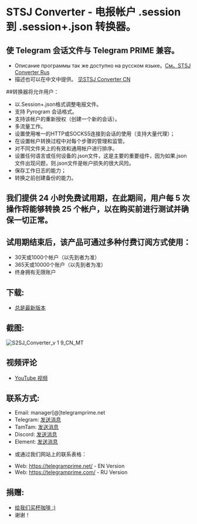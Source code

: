 # STSJ Converter - 电报帐户 .session 到 .session+.json 转换器。

## 使 Telegram 会话文件与 Telegram PRIME 兼容。
* Описание программы так же доступно на русском языке。[См。STSJ Converter Rus](https://github.com/telegram-prime/Telegram-.Session-to-.Session-.Json-Converter-RU)
* 描述也可以在中文中提供。 [见STSJ Converter CN](https://github.com/telegram-prime/Telegram-.Session-to-.Session-.Json-Converter-CN)


##转换器将允许用户：
 - 以.Session+.json格式调整电报文件。
 - 支持 Pyrogram 会话格式。
 - 支持该帐户的重新授权（创建一个新的会话）。
 - 多流量工作。
 - 设置使用唯一的HTTP或SOCKS5连接到会话的使用（支持大量代理）；
 - 在设置帐户转换过程中对每个步骤的管理和监管。
 - 对不同文件夹上的有效和通用帐户进行排序。
 - 设置任何语言或任何设备的.json文件，这是主要的重要组件，因为如果.json文件出现问题，则.json文件是帐户损失的很大风险。
 - 保存工作日志的能力；
 - 转换之前创建备份的能力。


## 我们提供 24 小时免费试用期，在此期间，用户每 5 次操作将能够转换 25 个帐户，以在购买前进行测试并确保一切正常。


## 试用期结束后，该产品可通过多种付费订阅方式使用：
- 30天或1000个帐户（以先到者为准）
- 365天或10000个账户（以先到者为准）
- 终身拥有无限账户


## 下载:
 - [总是最新版本](https://github.com/telegram-prime/Telegram-.Session-to-.Session-.Json-Converter-CN/releases/latest)

## 截图:

![S2SJ_Converter_v 1 9_CN_MT](https://github.com/telegram-prime/Telegram-.Session-to-.Session-.Json-Converter-CN/assets/94137664/42612cf2-6c0d-4770-a948-2d2b9720b2dd)



## 视频评论
- [YouTube 视频](https://youtu.be/TjmF4SK9MQ4)


##  联系方式:
- Email:    manager[@]telegramprime.net
- Telegram: [发送消息](https://telegramprime.com/telegram-contact)
- TamTam:   [发送消息](https://telegramprime.com/tamtam-contact)
- Discord:  [发送消息](https://telegramprime.com/discord-contact)
- Element:  [发送消息](https://telegramprime.net/element-contact)

* 或通过我们网站上的联系表格：
- Wеb: https://telegramprime.net/ - EN Version
- Wеb: https://telegramprime.com/ - RU Version


## 捐赠:
* [给我们买杯咖啡 :)](https://nowpayments.io/donation/telegramprime)
* 谢谢！

